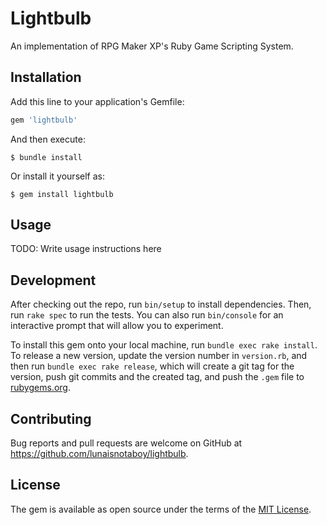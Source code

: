 # Lightbulb

An implementation of RPG Maker XP's Ruby Game Scripting System.

## Installation

Add this line to your application's Gemfile:

```ruby
gem 'lightbulb'
```

And then execute:

    $ bundle install

Or install it yourself as:

    $ gem install lightbulb

## Usage

TODO: Write usage instructions here

## Development

After checking out the repo, run `bin/setup` to install dependencies. Then, run `rake spec` to run the tests. You can also run `bin/console` for an interactive prompt that will allow you to experiment.

To install this gem onto your local machine, run `bundle exec rake install`. To release a new version, update the version number in `version.rb`, and then run `bundle exec rake release`, which will create a git tag for the version, push git commits and the created tag, and push the `.gem` file to [rubygems.org](https://rubygems.org).

## Contributing

Bug reports and pull requests are welcome on GitHub at https://github.com/lunaisnotaboy/lightbulb.

## License

The gem is available as open source under the terms of the [MIT License](https://opensource.org/licenses/MIT).
